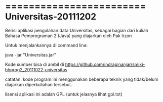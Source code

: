 ========================
Universitas-20111202
========================

Berisi aplikasi pengolahan data Universitas, 
sebagai bagian dari kuliah Bahasa 
Pemprograman 2 (Java) yang diajarkan oleh
Pak Irzon

Untuk menjalankannya di command line:

java -jar "Universitas.jar" 

Kode sumber bisa di ambil di 
https://github.com/indraginanjar/smiki-bhprog2_20111022-universitas

catatan:
kode program ini menggunakan beberapa teknik
yang tidak/belum diajarkan diperkuliahan
tersebut.

lisensi aplikasi ini adalah GPL (untuk jelasnya
lihat gpl.txt)
